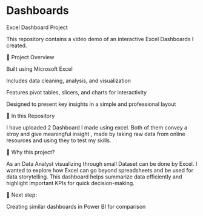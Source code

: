 # Dashboards

Excel Dashboard Project 

This repository contains a video demo of an interactive Excel Dashboards I created.

🔹 Project Overview

Built using Microsoft Excel

Includes data cleaning, analysis, and visualization

Features pivot tables, slicers, and charts for interactivity

Designed to present key insights in a simple and professional layout

🔹 In this Repository

I have uploaded 2 Dashboard I made using excel. Both of them convey a stroy and give meaningful insight ,
made by taking raw data from online resources and using they to test my skills.

🔹 Why this project?

As an Data Analyst visualizing through small Dataset can be done by Excel. I wanted to explore how Excel can go beyond spreadsheets and be used for data storytelling. This dashboard helps summarize data efficiently and highlight important KPIs for quick decision-making.

🔹 Next step:

Creating similar dashboards in Power BI for comparison
